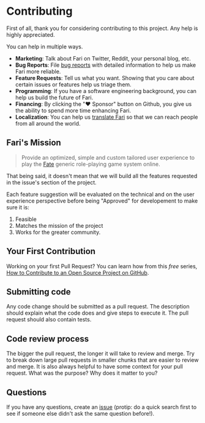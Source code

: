 # Contributing

First of all, thank you for considering contributing to this project. Any help is highly appreciated.

You can help in multiple ways.

- **Marketing**: Talk about Fari on Twitter, Reddit, your personal blog, etc.
- **Bug Reports**: File [bug reports](https://github.com/fariapp/fari/issues) with detailed information to help us make Fari more reliable.
- **Feature Requests**: Tell us what you want. Showing that you care about certain issues or features help us triage them.
- **Programming**: If you have a software engineering background, you can help us build the future of Fari.
- **Financing**: By clicking the "❤️ Sponsor" button on Github, you give us the ability to spend more time enhancing Fari.
- **Localization**: You can help us [translate Fari](https://github.com/fariapp/fari/tree/master/lib/services/internationalization/locales) so that we can reach people from all around the world.

## Fari's Mission

> Provide an optimized, simple and custom tailored user experience to play the [Fate](https://www.evilhat.com/home/fate-core/) generic role-playing game system online.

That being said, it doesn't mean that we will build all the features requested in the issue's section of the project.

Each feature suggestion will be evaluated on the technical and on the user experience perspective before being "Approved" for developement to make sure it is:

1. Feasible
2. Matches the mission of the project
3. Works for the greater community.

## Your First Contribution

Working on your first Pull Request? You can learn how from this _free_ series, [How to Contribute to an Open Source Project on GitHub](https://egghead.io/series/how-to-contribute-to-an-open-source-project-on-github).

## Submitting code

Any code change should be submitted as a pull request. The description should explain what the code does and give steps to execute it. The pull request should also contain tests.

## Code review process

The bigger the pull request, the longer it will take to review and merge. Try to break down large pull requests in smaller chunks that are easier to review and merge.
It is also always helpful to have some context for your pull request. What was the purpose? Why does it matter to you?

## Questions

If you have any questions, create an [issue](issue) (protip: do a quick search first to see if someone else didn't ask the same question before!).
